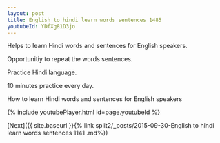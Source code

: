```yaml
---
layout: post
title: English to hindi learn words sentences 1485 
youtubeId: YDfXg81D3jo
---
```

 
 
Helps to learn Hindi words and sentences for English speakers.

Opportunitiy to repeat the words sentences. 

Practice Hindi language. 
 
10 minutes practice every day. 
 
How to learn Hindi words and sentences for English speakers 
 
{% include youtubePlayer.html id=page.youtubeId %}
 
 
[Next]({{ site.baseurl }}{% link  split2/_posts/2015-09-30-English to hindi learn words sentences 1141 .md%})
 

